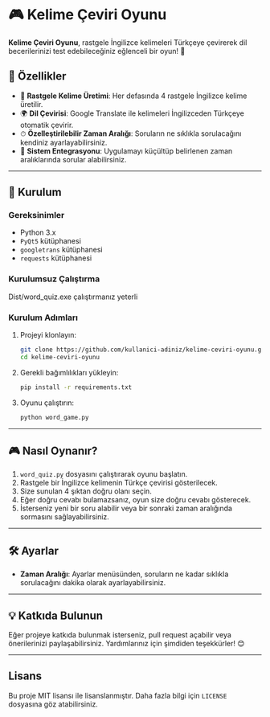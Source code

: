
# 🎮 Kelime Çeviri Oyunu

**Kelime Çeviri Oyunu**, rastgele İngilizce kelimeleri Türkçeye çevirerek dil becerilerinizi test edebileceğiniz eğlenceli  bir oyun! 🚀


## 🌟 Özellikler

- 📝 **Rastgele Kelime Üretimi**: Her defasında 4 rastgele İngilizce kelime üretilir.
- 🌍 **Dil Çevirisi**: Google Translate ile kelimeleri İngilizceden Türkçeye otomatik çevirir.
- ⏱ **Özelleştirilebilir Zaman Aralığı**: Soruların ne sıklıkla sorulacağını kendiniz ayarlayabilirsiniz.
- 🔔 **Sistem Entegrasyonu**: Uygulamayı  küçültüp belirlenen zaman aralıklarında sorular alabilirsiniz.

---

## 🚀 Kurulum

### Gereksinimler
- Python 3.x
- `PyQt5` kütüphanesi
- `googletrans` kütüphanesi
- `requests` kütüphanesi


### Kurulumsuz Çalıştırma  

Dist/word_quiz.exe çalıştırmanız yeterli


### Kurulum Adımları

1. Projeyi klonlayın:
   ```bash
   git clone https://github.com/kullanici-adiniz/kelime-ceviri-oyunu.git
   cd kelime-ceviri-oyunu
   ```

2. Gerekli bağımlılıkları yükleyin:
   ```bash
   pip install -r requirements.txt
   ```

3. Oyunu çalıştırın:
   ```bash
   python word_game.py
   ```



---

## 🎮 Nasıl Oynanır?

1. `word_quiz.py` dosyasını çalıştırarak oyunu başlatın.
2. Rastgele bir İngilizce kelimenin Türkçe çevirisi gösterilecek.
3. Size sunulan 4 şıktan doğru olanı seçin.
4. Eğer doğru cevabı bulamazsanız, oyun size doğru cevabı gösterecek.
5. İsterseniz yeni bir soru alabilir veya  bir sonraki zaman aralığında sormasını sağlayabilirsiniz.

---

## 🛠 Ayarlar

- **Zaman Aralığı**: Ayarlar menüsünden, soruların ne kadar sıklıkla sorulacağını dakika olarak ayarlayabilirsiniz.

---

## 💡 Katkıda Bulunun

Eğer projeye katkıda bulunmak isterseniz, pull request açabilir veya önerilerinizi paylaşabilirsiniz. Yardımlarınız için şimdiden teşekkürler! 😊

---

## Lisans

Bu proje MIT lisansı ile lisanslanmıştır. Daha fazla bilgi için `LICENSE` dosyasına göz atabilirsiniz.
